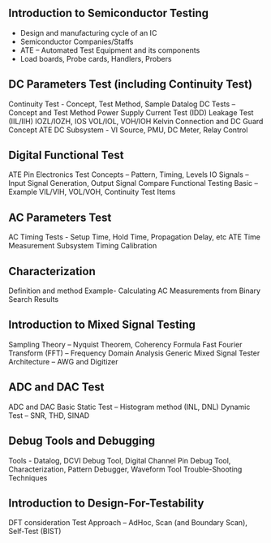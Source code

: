 

## Introduction to Semiconductor Testing
- Design and manufacturing cycle of an IC
- Semiconductor Companies/Staffs
- ATE – Automated Test Equipment and its components 
- Load boards, Probe cards, Handlers, Probers 

## DC Parameters Test (including Continuity Test)
Continuity Test - Concept, Test Method, Sample Datalog
DC Tests – Concept and Test Method
Power Supply Current Test (IDD)
Leakage Test (IIL/IIH)
IOZL/IOZH, IOS
VOL/IOL, VOH/IOH
Kelvin Connection and DC Guard Concept
ATE DC Subsystem - VI Source, PMU, DC Meter, Relay Control

## Digital Functional Test
ATE Pin Electronics
Test Concepts – Pattern, Timing, Levels
IO Signals – Input Signal Generation, Output Signal Compare
Functional Testing Basic – Example VIL/VIH, VOL/VOH, Continuity
Test Items


## AC Parameters Test
AC  Timing Tests - Setup Time, Hold Time, Propagation Delay, etc
ATE Time Measurement Subsystem
Timing Calibration

## Characterization 
Definition and method
Example- Calculating AC Measurements from Binary Search Results

## Introduction to Mixed Signal Testing
Sampling Theory – Nyquist Theorem, Coherency Formula
Fast Fourier Transform (FFT) – Frequency Domain Analysis
Generic Mixed Signal Tester Architecture – AWG and Digitizer

## ADC and DAC Test
ADC and DAC Basic
Static Test – Histogram method  (INL, DNL)
Dynamic Test – SNR, THD, SINAD

## Debug Tools and Debugging
Tools - Datalog, DCVI Debug Tool, Digital Channel Pin Debug Tool, Characterization, Pattern Debugger, Waveform Tool
Trouble-Shooting Techniques

## Introduction to Design-For-Testability
DFT consideration
Test Approach – AdHoc, Scan (and Boundary Scan), Self-Test (BIST)

